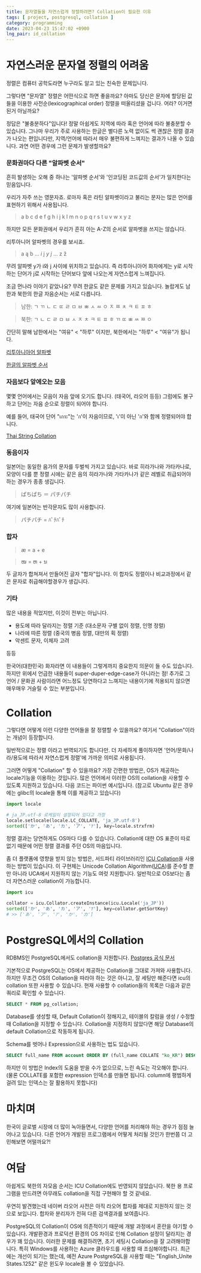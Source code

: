```yaml
---
title: 문자열들을 자연스럽게 정렬하려면? Collation이 필요한 이유
tags: [ project, postgresql, collation ]
category: programming
date: 2023-04-23 15:47:02 +0900
lng_pair: id_collation
---
```


# 자연스러운 문자열 정렬의 어려움

정렬은 컴퓨터 공학도라면 누구라도 알고 있는 친숙한 문제입니다.

그렇다면 "문자열" 정렬은 어떤식으로 하면 좋을까요? 아마도 당신은 문자에 할당된 값들을 이용한 
사전순(lexicographical order) 정렬을 떠올리셨을 겁니다. 어라? 이거면 된거
아닐까요?

정답은 "불충분하다"입니다! 정말 아쉽게도 지역에 따라 혹은 언어에 따라 불충분할 수 있습니다.
그나마 우리가 주로 사용하는 한글은 별다른 노력 없이도 썩 괜찮은 정렬 결과가
나오는 편입니다만, 지역/언어에 따라서 매우 불편하게 느껴지는 결과가 나올 수
있습니다. 과연 어떤 경우에 그런 문제가 발생할까요?

### 문화권마다 다른 "알파벳 순서"

흔히 발생하는 오해 중 하나는 '알파벳 순서'와 '인코딩된 코드값의 순서'가 일치한다는
믿음입니다.

우리가 자주 쓰는 영문자죠. 로마자 혹은 라틴 알파벳이라고 불리는 문자는 많은
언어를 표현하기 위해서 사용됩니다.

> a b c d e f g h i j k l m n o p q r s t u v w x y z

하지만 모든 문화권에서 우리가 흔히 아는 A-Z의 순서로 알파벳을 쓰지는 않습니다.

리투아니어 알파벳의 경우를 보시죠.

> a ą b ... *i* į *y* *j* ... z ž

무려 알파벳 y가 i와 j 사이에 위치하고 있습니다. 즉 라투아니아어 화자에게는 y로 시작하는 단어가 j로 시작하는 단어보다 앞에 나오는게 자연스럽게 느껴집니다.

조금 먼나라 이야기 같았나요? 무려 한글도 같은 문제를 가지고 있습니다. 놀랍게도 남한과 북한의 한글 자음순서는 서로 다릅니다.

> 남한: ㄱ ㄲ ㄴ ㄷ ㄸ ㄹ ㅁ ㅂ ㅃ ㅅ ㅆ ㅇ ㅈ ㅉ ㅊ ㅋ ㅌ ㅍ ㅎ

> 북한: ㄱ ㄴ ㄷ ㄹ ㅁ ㅂ ㅅ ㅈ ㅊ ㅋ ㅌ ㅍ ㅎ ㄲ ㄸ ㅃ ㅆ ㅉ ㅇ

간단히 말해 남한에서는 "여유" < "하루" 이지만, 북한에서는 "하루" < "여유"가
됩니다.

[리투아니아어 알파벳](https://en.wikipedia.org/wiki/Lithuanian_orthography)

[한글의 알파벳 순서](https://en.wikipedia.org/wiki/Hangul#Alphabetic_order)

### 자음보다 앞에오는 모음

몇몇 언어에서는 모음이 자음 앞에 오기도 합니다. (태국어, 라오어 등등) 그럼에도 불구하고 단어는 자음 순으로 정렬이 되어야 합니다.

예를 들어, 태국어 단어 "เกาะ"는 'ก'이 자음이므로, 'เ'이 아닌 'ก'와 함께
정렬되어야 합니다.

[Thai String Collation](https://www.unicode.org/L2/L1999/99167.pdf)

### 동음이자

일본어는 동일한 음가의 문자를 두벌씩 가지고 있습니다. 바로 히라가나와
가타카나로, 모양이 다를 뿐 정렬 시에는 같은 음의 히라가나와 가타카나가 같은
레벨로 취급되어야 하는 경우가 종종 생깁니다.

> ぱちぱち ＝ パチパチ

여기에 일본어는 반각문자도 많이 사용합니다.

> パチパチ = ﾊﾟﾁﾊﾟﾁ

### 합자

> æ = a + e

> ໜ = ຫ + ນ

두 글자가 합쳐져서 만들어진 글자 "합자"입니다. 이 합자도 정렬이나 비교과정에서 같은 문자로 취급해야할경우가 생깁니다.

### 기타

많은 내용을 적었지만, 이것이 전부는 아닙니다.

- 용도에 따라 달라지는 정렬 기준 (대소문자 구별 없이 정렬, 인명 정렬)
- 나라에 따른 정렬 (중국의 병음 정렬, 대만의 획 정렬)
- 악센트 문자, 이체자 고려

등등

한국어(대한민국) 화자라면 이 내용들이 그렇게까지 중요한지 의문이 들 수도 있습니다.
하지만 위에서 언급한 내용들이 super-duper-edge-case가 아니라는 점!
추가로 그 언어 / 문화권 사람이라면 어느정도 당연하다고 느껴지는 내용이기에 적용되지
않으면 매우매우 거슬릴 수 있는 부분입니다.

# Collation

그렇다면 어떻게 이런 다양한 언어들을 잘 정렬할 수 있을까요? 여기서
"Collation"이라는 개념이 등장합니다.

일반적으로는 정렬 이라고 번역되기도 합니다만. 더 자세하게 풀이하자면 '언어/문화/나라/용도에 따라서 자연스럽게 정렬'에 가까운 의미로 사용됩니다.

그러면 어떻게 "Collation" 할 수 있을까요?
가장 간편한 방법은, OS가 제공하는 locale기능을 이용하는 것입니다. 많은 언어에서 이러한 OS의 collation을 사용할 수 있도록 지원하고 있습니다.
다음 코드는 파이썬 예시입니다. (참고로 Ubuntu 같은 경우에는 glibc의 locale을 통해 이를 제공하고
있습니다)

```python
import locale

# ja_JP.utf-8 로케일이 설정되어 있다고 가정
locale.setlocale(locale.LC_COLLATE, 'ja_JP.utf-8')
sorted(['か', 'あ', 'カ', 'ア', 'ｱ'], key=locale.strxfrm)
```

정렬 결과는 당연하게도 OS마다 다를 수 있습니다. Collation에 대한 OS 표준이 따로 없기 때문에 어떤
정렬 결과를 주던 OS의 마음입니다.

좀 더 플랫폼에 영향을 받지 않는 방법은, 서드파티 라이브러리인
[ICU Collation](https://unicode-org.github.io/icu/userguide/collation/)을
사용하는 방법이 있습니다. 이 구현체는 Unicode Collation
Algorithm([UCA](https://www.unicode.org/reports/tr10/))를 준수할 뿐만 아니라
UCA에서 지원하지 않는 기능도 여럿 지원합니다. 일반적으로 OS보다는 좀 더
자연스러운 collation이 가능합니다.

```python
import icu

collator = icu.Collator.createInstance(icu.Locale('ja_JP'))
sorted(['か', 'あ', 'カ', 'ア', 'ｱ'], key=collator.getSortKey)
# >> ['あ', 'ア', 'ｱ', 'か', 'カ']
```

# PostgreSQL에서의 Collation

RDBMS인 PostgreSQL에서도 collation을 지원합니다.
[Postgres 공식 문서](https://www.postgresql.org/docs/15/collation.html)

기본적으로 PostgreSQL는 OS에서 제공하는 Collation을 그대로 가져와 사용합니다. 하지만 무조건 OS의 Collation을 따라야 하는 것은 아니고, 잘 세팅만 해준다면 icu의 collation 또한 사용할 수 있습니다.
현재 사용할 수 collation들의 목록은 다음과 같은 쿼리로 확인할 수 있습니다.

```sql
SELECT * FROM pg_collation;
```

Database를 생성할 때, Default Collation이 정해지고, 테이블의 칼럼을 생성 /
수정할 때 Collation을 지정할 수 있습니다. Collation을 지정하지 않았다면 해당
Database의 default Collation으로 작동하게 됩니다.

Schema를 벗어나 Expression으로 사용하는 법도 있습니다.

```sql
SELECT full_name FROM account ORDER BY (full_name COLLATE "ko_KR") DESC
```

하지만 이 방법은 Index의 도움을 받을 수가 없으므로, 느린 속도는 각오해야 합니다. (물론 COLLATE를 포함한 expression 인덱스를 만들면 됩니다. column에 평범하게 걸려 있는 인덱스는 잘 활용하지 못합니다)

# 마치며

한국이 글로벌 시장에 더 많이 녹아들면서, 다양한 언어를 처리해야 하는 경우가 점점 늘어나고 있습니다. 
다른 언어가 개발된 프로그램에서 어떻게 처리될 것인가 한번쯤 더 고민해보면 어떨까요?!

# 여담

아쉽게도 북한의 자모음 순서는 ICU Collation에도 반영되지 않았습니다. 북한 용
프로그램을 만드려면 아무래도 collation을 직접 구현해야 할 것 같네요.

우연히 발견했는데 네이버 라오어 사전은 아직 라오어 합자를 제대로 지원하지 않는 것으로 보입니다. 
합자와 분리자가 전혀 다른 검색결과를 보여줍니다.

PostgreSQL의 Collation이 OS에 의존적이기 때문에 개발 과정에서 혼란을 야기할 수 있습니다. 개발환경과 프로덕션 환경의 OS 차이로 인해 Collation 설정이 달라지는 경우가 꽤 있습니다. 이러한 문제를 해결하려면, 초기 세팅시 Collation을 잘 고려해야합니다.
특히 Windows를 사용하는 Azure 클라우드를 사용할 때 조심해야합니다. 최근에는 개선이 되기는 했는데, 예전 Azure PostgreSQL을 사용할 때는 "English_Unite States.1252" 같은 윈도우 locale을 볼 수 있었습니다.
